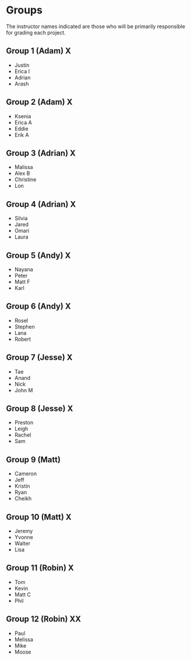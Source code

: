 # Groups

The instructor names indicated are those who will be primarily responsible for grading each project.

## Group 1 (Adam) X

- Justin
- Erica I
- Adrian
- Arash

## Group 2 (Adam) X

- Ksenia
- Erica A
- Eddie
- Erik A

## Group 3 (Adrian) X

- Malissa
- Alex B
- Christine
- Lon

## Group 4 (Adrian) X

- Silvia
- Jared
- Omari
- Laura

## Group 5 (Andy) X

- Nayana
- Peter
- Matt F
- Karl

## Group 6 (Andy) X

- Rosel
- Stephen
- Lana
- Robert

## Group 7 (Jesse) X

- Tae
- Anand
- Nick
- John M

## Group 8 (Jesse) X

- Preston
- Leigh
- Rachel
- Sam

## Group 9 (Matt)

- Cameron
- Jeff
- Kristin
- Ryan
- Cheikh

## Group 10 (Matt) X

- Jeremy
- Yvonne
- Walter 
- Lisa

## Group 11 (Robin) X

- Tom
- Kevin
- Matt C
- Phil

## Group 12 (Robin) XX

- Paul
- Melissa
- Mike 
- Moose
